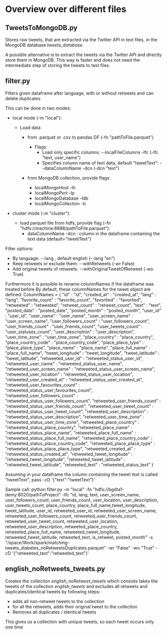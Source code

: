 # Overview over different files


## TweetsToMongoDB.py
Stores raw tweets, that are extracted via the Twitter API in text files, in the MongoDB database *tweets_database*.

A possible alternative is to extract the tweets via the Twitter API and directly store them in MongoDB. This way is faster and does not need the intermediate step of storing the tweets to text files.


## filter.py
Filters given dataframe after language, with or without retweets and can delete duplicates

This can be done in two modes:
- local mode (-m "local"):
  - Load data
    - from .parquet or .csv to pandas DF (-fn "pathToFile.parquet")
      - Flags:
        - Load only specific columns: --localFileColumns -lfc (-lfc "text, user_name")
        - Specifies column name of text data, default "tweetText": --dataColumnName -dcn (-dcn "text")

    - from MongoDB collection, provide flags:
      - localMongoHost -lh
      - localMongoPort -lp
      - localMongoDatabase -ldb
      - localMongoCollection -lc

- cluster mode (-m "cluster"):
  - load parquet file from hdfs, provide flag (-fn "hdfs://machine:8888/pathToFile.parquet"):
    - dataColumnName -dcn : column in the dataframe containing the text data (default="tweetText")


Filter options:
- By language: --lang , default english (--lang "en")
- Keep retweets or exclude them: --withRetweets (-wr False)
- Add original tweets of retweets: --withOriginalTweetOfRetweet (-wo True)

Furthermore it is possible to rename columnNames if the dataframe was treated before
By default, these columnNames for the tweet object are defined:
ColumnNames = {
    "id" : "id",
    "created_at" : "created_at",
    "lang" : "lang",
    "favorite_count" : "favorite_count",
    "favorited" : "favorited",
    "retweeted" : "retweeted",
    "retweet_count" : "retweet_count",
    "text" : "text",
    "posted_date" : "posted_date",
    "posted_month" : "posted_month",
    "user_id" : "user_id",
    "user_name" : "user_name",
    "user_screen_name" : "user_screen_name",
    "user_followers_count" : "user_followers_count",
    "user_friends_count" : "user_friends_count",
    "user_tweets_count" : "user_statuses_count",
    "user_description" : "user_description",
    "user_time_zone" : "user_time_zone",
    "place_country" : "place_country",
    "place_country_code" : "place_country_code",
    "place_place_type" : "place_place_type",
    "place_name" : "place_name",
    "place_full_name" : "place_full_name",
    "tweet_longitude" : "tweet_longitude",
    "tweet_latitude" : "tweet_latitude",
    "retweeted_user_id" : "retweeted_status_user_id",
    "retweeted_user_name" : "retweeted_status_user_name",
    "retweeted_user_screen_name" : "retweeted_status_user_screen_name",
    "retweeted_user_location" : "retweeted_status_user_location",
    "retweeted_user_created_at" : "retweeted_status_user_created_at",
    "retweeted_user_favourites_count" : "retweeted_status_user_favourites_count",
    "retweeted_user_followers_count" : "retweeted_status_user_followers_count",
    "retweeted_user_friends_count" : "retweeted_status_user_friends_count",
    "retweeted_user_tweet_count" : "retweeted_status_user_tweet_count",
    "retweeted_user_description" : "retweeted_status_user_description",
    "retweeted_user_time_zone" : "retweeted_status_user_time_zone",
    "retweeted_place_country" : "retweeted_status_place_country",
    "retweeted_place_name" : "retweeted_status_place_name",
    "retweeted_place_full_name" : "retweeted_status_place_full_name",
    "retweeted_place_country_code" : "retweeted_status_place_country_code",
    "retweeted_place_place_type" : "retweeted_status_place_place_type",
    "retweeted_created_at" : "retweeted_status_created_at",
    "retweeted_tweet_longitude" : "retweeted_tweet_longitude",
    "retweeted_tweet_latitude" : "retweeted_tweet_latitude",
    "retweeted_text" : "retweeted_status_text"
}

Assuming in your dataframe the column containing the tweet text is called "tweetText",
pass -cD '{"text":"tweetText"}'

Sample call:
python filter.py -m "local" -fn  "hdfs://bgdta1-demy:8020/pathToProject"
                 -lfc "id, lang, text, user_screen_name, user_followers_count, user_friends_count,
                       user_location, user_description, user_tweets_count, place_country,
                       place_full_name,tweet_longitude, tweet_latitude, user_id, retweeted_user_id,
                       retweeted_user_screen_name, retweeted_user_followers_count,
                       retweeted_user_friends_count, retweeted_user_tweet_count,
                       retweeted_user_location, retweeted_user_description, retweeted_place_country,
                       retweeted_place_full_name, retweeted_tweet_longitude, retweeted_tweet_latitude,
                       retweeted_text, is_retweet, posted_month"
                  -s "/space/Work/spark/matching-tweets_diabetes_noRetweetsDuplicates.parquet"
                  -wr "False" -wo "True" -cD '{"retweeted_text":"retweeted_text"}'


## english_noRetweets_tweets.py
Creates the collection *english_noRetweet_tweets* which consists takes the tweets of the collection *english_tweets* and excludes all retweets and duplicates/identical tweets by following steps:
- adds all non-retweet tweets to the collection
- for all the retweets, adds their original tweet to the collection
- Removes all duplicates / identical tweets

This gives us a collection with unique tweets, so each tweet occurs only one time
